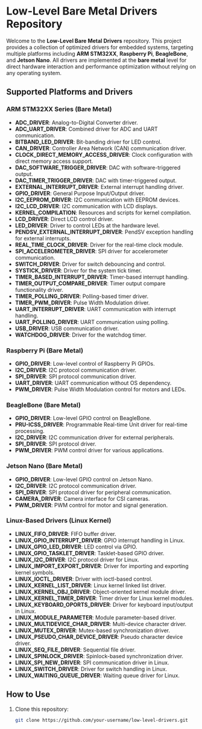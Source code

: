 # Low-Level Bare Metal Drivers Repository

Welcome to the **Low-Level Bare Metal Drivers** repository. This project provides a collection of optimized drivers for embedded systems, targeting multiple platforms including **ARM STM32XX**, **Raspberry Pi**, **BeagleBone**, and **Jetson Nano**. All drivers are implemented at the **bare metal** level for direct hardware interaction and performance optimization without relying on any operating system.

## Supported Platforms and Drivers

### ARM STM32XX Series (Bare Metal)
- **ADC_DRIVER**: Analog-to-Digital Converter driver.
- **ADC_UART_DRIVER**: Combined driver for ADC and UART communication.
- **BITBAND_LED_DRIVER**: Bit-banding driver for LED control.
- **CAN_DRIVER**: Controller Area Network (CAN) communication driver.
- **CLOCK_DIRECT_MEMORY_ACCESS_DRIVER**: Clock configuration with direct memory access support.
- **DAC_SOFTWARE_TRIGGER_DRIVER**: DAC with software-triggered output.
- **DAC_TIMER_TRIGGER_DRIVER**: DAC with timer-triggered output.
- **EXTERNAL_INTERRUPT_DRIVER**: External interrupt handling driver.
- **GPIO_DRIVER**: General Purpose Input/Output driver.
- **I2C_EEPROM_DRIVER**: I2C communication with EEPROM devices.
- **I2C_LCD_DRIVER**: I2C communication with LCD displays.
- **KERNEL_COMPILATION**: Resources and scripts for kernel compilation.
- **LCD_DRIVER**: Direct LCD control driver.
- **LED_DRIVER**: Driver to control LEDs at the hardware level.
- **PENDSV_EXTERNAL_INTERRUPT_DRIVER**: PendSV exception handling for external interrupts.
- **REAL_TIME_CLOCK_DRIVER**: Driver for the real-time clock module.
- **SPI_ACCELEROMETER_DRIVER**: SPI driver for accelerometer communication.
- **SWITCH_DRIVER**: Driver for switch debouncing and control.
- **SYSTICK_DRIVER**: Driver for the system tick timer.
- **TIMER_BASED_INTERRUPT_DRIVER**: Timer-based interrupt handling.
- **TIMER_OUTPUT_COMPARE_DRIVER**: Timer output compare functionality driver.
- **TIMER_POLLING_DRIVER**: Polling-based timer driver.
- **TIMER_PWM_DRIVER**: Pulse Width Modulation driver.
- **UART_INTERRUPT_DRIVER**: UART communication with interrupt handling.
- **UART_POLLING_DRIVER**: UART communication using polling.
- **USB_DRIVER**: USB communication driver.
- **WATCHDOG_DRIVER**: Driver for the watchdog timer.

### Raspberry Pi (Bare Metal)
- **GPIO_DRIVER**: Low-level control of Raspberry Pi GPIOs.
- **I2C_DRIVER**: I2C protocol communication driver.
- **SPI_DRIVER**: SPI protocol communication driver.
- **UART_DRIVER**: UART communication without OS dependency.
- **PWM_DRIVER**: Pulse Width Modulation control for motors and LEDs.

### BeagleBone (Bare Metal)
- **GPIO_DRIVER**: Low-level GPIO control on BeagleBone.
- **PRU-ICSS_DRIVER**: Programmable Real-time Unit driver for real-time processing.
- **I2C_DRIVER**: I2C communication driver for external peripherals.
- **SPI_DRIVER**: SPI protocol driver.
- **PWM_DRIVER**: PWM control driver for various applications.

### Jetson Nano (Bare Metal)
- **GPIO_DRIVER**: Low-level GPIO control on Jetson Nano.
- **I2C_DRIVER**: I2C protocol communication driver.
- **SPI_DRIVER**: SPI protocol driver for peripheral communication.
- **CAMERA_DRIVER**: Camera interface for CSI cameras.
- **PWM_DRIVER**: PWM control for motor and signal generation.

### Linux-Based Drivers (Linux Kernel)
- **LINUX_FIFO_DRIVER**: FIFO buffer driver.
- **LINUX_GPIO_INTERRUPT_DRIVER**: GPIO interrupt handling in Linux.
- **LINUX_GPIO_LED_DRIVER**: LED control via GPIO.
- **LINUX_GPIO_TASKLET_DRIVER**: Tasklet-based GPIO driver.
- **LINUX_I2C_DRIVER**: I2C protocol driver for Linux.
- **LINUX_IMPORT_EXPORT_DRIVER**: Driver for importing and exporting kernel symbols.
- **LINUX_IOCTL_DRIVER**: Driver with ioctl-based control.
- **LINUX_KERNEL_LIST_DRIVER**: Linux kernel linked list driver.
- **LINUX_KERNEL_OBJ_DRIVER**: Object-oriented kernel module driver.
- **LINUX_KERNEL_TIMER_DRIVER**: Timer driver for Linux kernel modules.
- **LINUX_KEYBOARD_OPORTS_DRIVER**: Driver for keyboard input/output in Linux.
- **LINUX_MODULE_PARAMETER**: Module parameter-based driver.
- **LINUX_MULTIDEVICE_CHAR_DRIVER**: Multi-device character driver.
- **LINUX_MUTEX_DRIVER**: Mutex-based synchronization driver.
- **LINUX_PSEUDO_CHAR_DEVICE_DRIVER**: Pseudo character device driver.
- **LINUX_SEQ_FILE_DRIVER**: Sequential file driver.
- **LINUX_SPINLOCK_DRIVER**: Spinlock-based synchronization driver.
- **LINUX_SPI_NEW_DRIVER**: SPI communication driver in Linux.
- **LINUX_SWITCH_DRIVER**: Driver for switch handling in Linux.
- **LINUX_WAITING_QUEUE_DRIVER**: Waiting queue driver for Linux.

## How to Use

1. Clone this repository:
   ```bash
   git clone https://github.com/your-username/low-level-drivers.git
